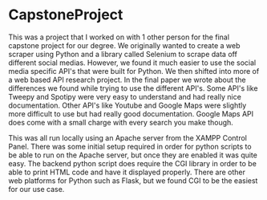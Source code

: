 # CapstoneProject

This was a project that I worked on with 1 other person for the final capstone project for our degree. We originally wanted to create a web scraper using Python and a library called Selenium to scrape data off different social medias. However, we found it much easier to use the social media specific API's that were built for Python.  We then shifted into more of a web based API research project. In the final paper we wrote about the differences we found while trying to use the different API's. Some API's like Tweepy and Spotipy were very easy to understand and had really nice documentation. Other API's like Youtube and Google Maps were slightly more difficult to use but had really good documentation. Google Maps API does come with a small charge with every search you make though. 

This was all run locally using an Apache server from the XAMPP Control Panel. There was some initial setup required in order for python scripts to be able to run on the Apache server, but once they are enabled it was quite easy. The backend python script does require the CGI library in order to be able to print HTML code and have it displayed properly. There are other web platforms for Python such as Flask, but we found CGI to be the easiest for our use case.
